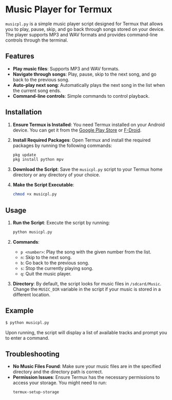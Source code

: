 # Music Player for Termux

`musicpl.py` is a simple music player script designed for Termux that allows you to play, pause, skip, and go back through songs stored on your device. The player supports MP3 and WAV formats and provides command-line controls through the terminal.

## Features

- **Play music files**: Supports MP3 and WAV formats.
- **Navigate through songs**: Play, pause, skip to the next song, and go back to the previous song.
- **Auto-play next song**: Automatically plays the next song in the list when the current song ends.
- **Command-line controls**: Simple commands to control playback.

## Installation

1. **Ensure Termux is Installed**: You need Termux installed on your Android device. You can get it from the [Google Play Store](https://play.google.com/store/apps/details?id=com.termux) or [F-Droid](https://f-droid.org/packages/com.termux/).

2. **Install Required Packages**: Open Termux and install the required packages by running the following commands:
    ```bash
    pkg update
    pkg install python mpv
    ```

3. **Download the Script**: Save the `musicpl.py` script to your Termux home directory or any directory of your choice.

4. **Make the Script Executable**:
    ```bash
    chmod +x musicpl.py
    ```

## Usage

1. **Run the Script**: Execute the script by running:
    ```bash
    python musicpl.py
    ```

2. **Commands**:
    - `p <number>`: Play the song with the given number from the list.
    - `n`: Skip to the next song.
    - `b`: Go back to the previous song.
    - `s`: Stop the currently playing song.
    - `q`: Quit the music player.

3. **Directory**: By default, the script looks for music files in `/sdcard/Music`. Change the `MUSIC_DIR` variable in the script if your music is stored in a different location.

## Example

```bash
$ python musicpl.py
```

Upon running, the script will display a list of available tracks and prompt you to enter a command.

## Troubleshooting

- **No Music Files Found**: Make sure your music files are in the specified directory and the directory path is correct.
- **Permission Issues**: Ensure Termux has the necessary permissions to access your storage. You might need to run:
    ```bash
    termux-setup-storage
    ```